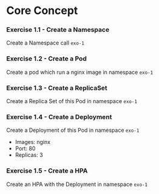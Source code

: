# Core Concept

### Exercise 1.1 - Create a Namespace

Create a Namespace call `exo-1`

### Exercise 1.2 - Create a Pod

Create a pod which run a nginx image in namespace `exo-1`

### Exercise 1.3 - Create a ReplicaSet

Create a Replica Set of this Pod in namespace `exo-1`

### Exercise 1.4 - Create a Deployment

Create a Deployment of this Pod in namespace `exo-1`

- Images: nginx
- Port: 80  
- Replicas: 3

### Exercise 1.5 - Create a HPA

Create an HPA with the Deployment in namespace `exo-1`


